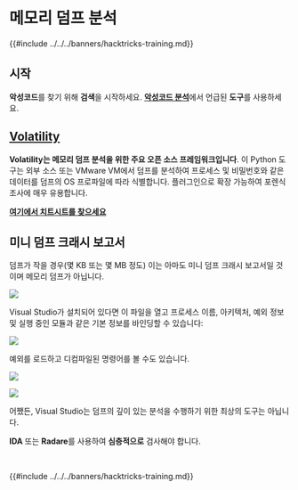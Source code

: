 # 메모리 덤프 분석

{{#include ../../../banners/hacktricks-training.md}}

## 시작

**악성코드**를 찾기 위해 **검색**을 시작하세요. [**악성코드 분석**](../malware-analysis.md)에서 언급된 **도구**를 사용하세요.

## [Volatility](volatility-cheatsheet.md)

**Volatility는 메모리 덤프 분석을 위한 주요 오픈 소스 프레임워크입니다**. 이 Python 도구는 외부 소스 또는 VMware VM에서 덤프를 분석하여 프로세스 및 비밀번호와 같은 데이터를 덤프의 OS 프로파일에 따라 식별합니다. 플러그인으로 확장 가능하여 포렌식 조사에 매우 유용합니다.

[**여기에서 치트시트를 찾으세요**](volatility-cheatsheet.md)

## 미니 덤프 크래시 보고서

덤프가 작을 경우(몇 KB 또는 몇 MB 정도) 이는 아마도 미니 덤프 크래시 보고서일 것이며 메모리 덤프가 아닙니다.

![](<../../../images/image (532).png>)

Visual Studio가 설치되어 있다면 이 파일을 열고 프로세스 이름, 아키텍처, 예외 정보 및 실행 중인 모듈과 같은 기본 정보를 바인딩할 수 있습니다:

![](<../../../images/image (263).png>)

예외를 로드하고 디컴파일된 명령어를 볼 수도 있습니다.

![](<../../../images/image (142).png>)

![](<../../../images/image (610).png>)

어쨌든, Visual Studio는 덤프의 깊이 있는 분석을 수행하기 위한 최상의 도구는 아닙니다.

**IDA** 또는 **Radare**를 사용하여 **심층적으로** 검사해야 합니다.

​

{{#include ../../../banners/hacktricks-training.md}}
